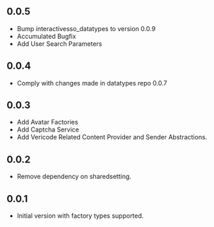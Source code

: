## 0.0.5

- Bump interactivesso_datatypes to version 0.0.9
- Accumulated Bugfix
- Add User Search Parameters

## 0.0.4

- Comply with changes made in datatypes repo 0.0.7

## 0.0.3

- Add Avatar Factories
- Add Captcha Service
- Add Vericode Related Content Provider and Sender Abstractions.

## 0.0.2

- Remove dependency on sharedsetting.

## 0.0.1

- Initial version with factory types supported.
